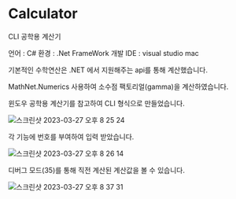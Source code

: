 # Calculator

CLI 공학용 계산기

언어 : C# 
환경 : .Net FrameWork 
개발 IDE : visual studio mac

기본적인 수학연산은 .NET 에서 지원해주는 api를 통해 계산했습니다.

MathNet.Numerics 사용하여 소수점 팩토리얼(gamma)을 계산하였습니다.




윈도우 공학용 계산기를 참고하여 CLI 형식으로 만들었습니다.

![스크린샷 2023-03-27 오후 8 25 24](https://user-images.githubusercontent.com/101074004/227930785-b648edc6-5bf6-4772-a82b-3fad87570e7e.png)




각 기능에 번호를 부여하여 입력 받았습니다.

![스크린샷 2023-03-27 오후 8 26 14](https://user-images.githubusercontent.com/101074004/227931796-e31f8605-b2ab-4246-97ba-e615ac354a0b.png)




디버그 모드(35)를 통해 직전 계산된 계산값을 볼 수 있습니다.

![스크린샷 2023-03-27 오후 8 37 31](https://user-images.githubusercontent.com/101074004/227933080-ffa1d265-f3ee-4f8f-9b6e-51d593dc7a3b.png)



